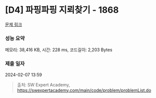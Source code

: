 # [D4] 파핑파핑 지뢰찾기 - 1868 

[문제 링크](https://swexpertacademy.com/main/code/problem/problemDetail.do?contestProbId=AV5LwsHaD1MDFAXc) 

### 성능 요약

메모리: 38,416 KB, 시간: 228 ms, 코드길이: 2,203 Bytes

### 제출 일자

2024-02-07 13:59



> 출처: SW Expert Academy, https://swexpertacademy.com/main/code/problem/problemList.do